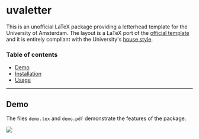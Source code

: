 # uvaletter

This is an unofficial LaTeX package providing a letterhead template for the University of Amsterdam. The layout is a LaTeX port of the [official template](https://www.uva.nl/over-de-uva/over-de-universiteit/huisstijl/downloadstools/brief/brief.html) and it is entirely compliant with the University's [house style](https://www.uva.nl/over-de-uva/over-de-universiteit/huisstijl/huisstijl.html).

### Table of contents

-   [Demo](#demo)
-   [Installation](#installation)
-   [Usage](#usage)

* * *

## Demo

The files `demo.tex` and `demo.pdf` demonstrate the features of the package.

![](https://github.com/piazzai/arguelles/blob/master/demo/titlepage.jpg)
